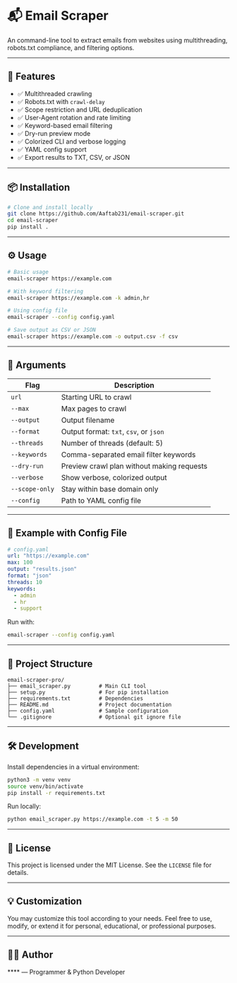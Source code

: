 # 📬 Email Scraper

An command-line tool to extract emails from websites using multithreading, robots.txt compliance, and filtering options.

---

## 🚀 Features

- ✅ Multithreaded crawling
- ✅ Robots.txt with `crawl-delay`
- ✅ Scope restriction and URL deduplication
- ✅ User-Agent rotation and rate limiting
- ✅ Keyword-based email filtering
- ✅ Dry-run preview mode
- ✅ Colorized CLI and verbose logging
- ✅ YAML config support
- ✅ Export results to TXT, CSV, or JSON

---

## 📦 Installation

```bash
# Clone and install locally
git clone https://github.com/Aaftab231/email-scraper.git
cd email-scraper
pip install .
```

---

## ⚙️ Usage

```bash
# Basic usage
email-scraper https://example.com

# With keyword filtering
email-scraper https://example.com -k admin,hr

# Using config file
email-scraper --config config.yaml

# Save output as CSV or JSON
email-scraper https://example.com -o output.csv -f csv
```

---

## 🔧 Arguments

| Flag           | Description                               |
|----------------|-------------------------------------------|
| `url`          | Starting URL to crawl                     |
| `--max`        | Max pages to crawl                        |
| `--output`     | Output filename                           |
| `--format`     | Output format: `txt`, `csv`, or `json`    |
| `--threads`    | Number of threads (default: 5)            |
| `--keywords`   | Comma-separated email filter keywords     |
| `--dry-run`    | Preview crawl plan without making requests|
| `--verbose`    | Show verbose, colorized output            |
| `--scope-only` | Stay within base domain only              |
| `--config`     | Path to YAML config file                  |

---

## 🧪 Example with Config File

```yaml
# config.yaml
url: "https://example.com"
max: 100
output: "results.json"
format: "json"
threads: 10
keywords:
  - admin
  - hr
  - support
```

Run with:
```bash
email-scraper --config config.yaml
```

---

## 📁 Project Structure

```
email-scraper-pro/
├── email_scraper.py         # Main CLI tool
├── setup.py                 # For pip installation
├── requirements.txt         # Dependencies
├── README.md                # Project documentation
├── config.yaml              # Sample configuration
└── .gitignore               # Optional git ignore file
```

---

## 🛠 Development

Install dependencies in a virtual environment:
```bash
python3 -m venv venv
source venv/bin/activate
pip install -r requirements.txt
```

Run locally:
```bash
python email_scraper.py https://example.com -t 5 -m 50
```

---

## 📝 License

This project is licensed under the MIT License. See the `LICENSE` file for details.

---

## 💡 Customization

You may customize this tool according to your needs. Feel free to use, modify, or extend it for personal, educational, or professional purposes.

---

## 👨‍💻 Author

**** — Programmer & Python Developer  

